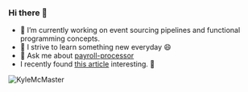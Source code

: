 ### Hi there 👋

- 🔭 I’m currently working on event sourcing pipelines and functional programming concepts.
- 🌱 I strive to learn something new everyday 😄
- 💬 Ask me about [payroll-processor](https://github.com/KyleMcMaster/payroll-processor)
- I recently found [this article](https://blog.ploeh.dk/2021/03/22/the-dispassionate-developer) interesting. 🤔 

<div>
  <img align="center" src="https://github-readme-stats.vercel.app/api?username=KyleMcMaster&show_icons=true&theme=dark" alt="KyleMcMaster" />
<div/>
<!--
**KyleMcMaster/KyleMcMaster** is a ✨ _special_ ✨ repository because its `README.md` (this file) appears on your GitHub profile.

Here are some ideas to get you started:

- 🔭 I’m currently working on converting data layers frin EF to EF Core.
- 🌱 I’m currently learning something new everyday 
- 👯 I’m looking to collaborate on  [Payroll-Processor](https://github.com/KyleMcMaster/payroll-processor)
- 🤔 I’m looking for help with ...
- 💬 Ask me about ... 
- 📫 How to reach me: ...
- 😄 Pronouns: ...
- ⚡ Fun fact: ... 
-->
